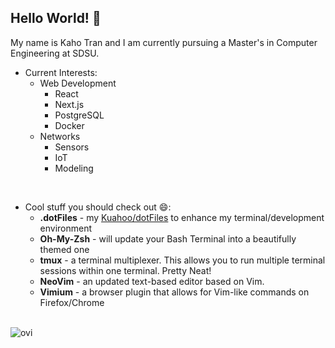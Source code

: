 ## Hello World! 👋

My name is Kaho Tran and I am currently pursuing a Master's in Computer Engineering at SDSU.

- Current Interests:
  - Web Development
    - React
    - Next.js
    - PostgreSQL
    - Docker
  - Networks
    - Sensors
    - IoT
    - Modeling

<br/>

- Cool stuff you should check out 😄:
  - **.dotFiles** - my [Kuahoo/dotFiles](https://github.com/Kuahoo/dotFiles/tree/main) to enhance my terminal/development environment
  - **Oh-My-Zsh** - will update your Bash Terminal into a beautifully themed one
  - **tmux** - a terminal multiplexer. This allows you to run multiple terminal sessions within one terminal. Pretty Neat!
  - **NeoVim** - an updated text-based editor based on Vim.
  - **Vimium** - a browser plugin that allows for Vim-like commands on Firefox/Chrome
<br/>
       
<img src="https://github-readme-stats.vercel.app/api/top-langs?username=kuahoo&show_icons=true&locale=en&layout=compact&theme=chartreuse-dark" alt="ovi" />
<!--
**Kuahoo/Kuahoo** is a ✨ _special_ ✨ repository because its `README.md` (this file) appears on your GitHub profile.

Here are some ideas to get you started:

- 🔭 I’m currently working on ...
- 🌱 I’m currently learning ...
- 👯 I’m looking to collaborate on ...
- 🤔 I’m looking for help with ...
- 💬 Ask me about ...
- 📫 How to reach me: ...
- 😄 Pronouns: ...
- ⚡ Fun fact: ...
-->
